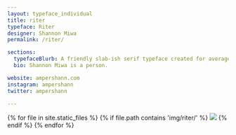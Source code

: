```yaml
---
layout: typeface_individual
title: riter
typeface: Riter
designer: Shannon Miwa
permalink: /riter/

sections:
  typefaceBlurb: A friendly slab-ish serif typeface created for average people doing average things. Riter Basic is for composing friendly memos or basic inter-office communications. Riter Black is for memes and indicating warnings or danger. Have a look around at Riter, a typeface for mundane tasks.
  bio: Shannon Miwa is a person.

website: ampershann.com
instagram: ampershann
twitter: ampershann

---
```


<div class="typeface__images">
{% for file in site.static_files %}
  {% if file.path contains 'img/riter/' %}
    <img src="{{ file.path }}" />
  {% endif %}
{% endfor %}
</div>
